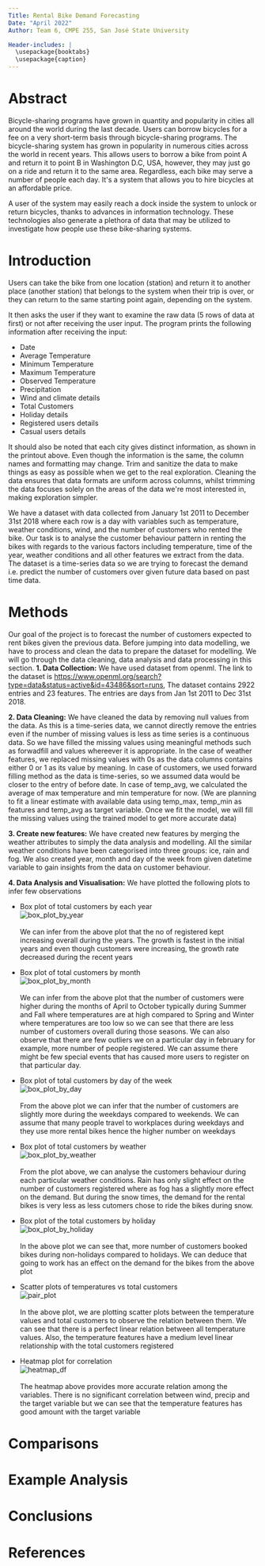 ```yaml
---
Title: Rental Bike Demand Forecasting
Date: "April 2022"
Author: Team 6, CMPE 255, San José State University

Header-includes: |
  \usepackage{booktabs}
  \usepackage{caption}
---
```


# Abstract

Bicycle-sharing programs have grown in quantity and popularity in cities all around the world during the last decade. Users can borrow bicycles for a fee on a very short-term basis through bicycle-sharing programs. The bicycle-sharing system has grown in popularity in numerous cities across the world in recent years. This allows users to borrow a bike from point A and return it to point B in Washington D.C, USA, however, they may just go on a ride and return it to the same area. Regardless, each bike may serve a number of people each day. It's a system that allows you to hire bicycles at an affordable price.

A user of the system may easily reach a dock inside the system to unlock or return bicycles, thanks to advances in information technology. These technologies also generate a plethora of data that may be utilized to investigate how people use these bike-sharing systems.


# Introduction

Users can take the bike from one location (station) and return it to another place (another station) that belongs to the system when their trip is over, or they can return to the same starting point again, depending on the system.

It then asks the user if they want to examine the raw data (5 rows of data at first) or not after receiving the user input. The program prints the following information after receiving the input:

* Date
* Average Temperature
* Minimum Temperature
* Maximum Temperature
* Observed Temperature
* Precipitation
* Wind and climate details
* Total Customers
* Holiday details
* Registered users details
* Casual users details


It should also be noted that each city gives distinct information, as shown in the printout above. Even though the information is the same, the column names and formatting may change. Trim and sanitize the data to make things as easy as possible when we get to the real exploration. Cleaning the data ensures that data formats are uniform across columns, whilst trimming the data focuses solely on the areas of the data we're most interested in, making exploration simpler.

We have a dataset with data collected from January 1st 2011 to December 31st 2018 where each row is a day with variables such as temperature, weather conditions, wind, and the number of customers who rented the bike. Our task is to analyse the customer behaviour pattern in renting the bikes with regards to the various factors including temperature, time of the year, weather conditions and all other features we extract from the data. The dataset is a time-series data so we are trying to forecast the demand i.e. predict the number of customers over given future data based on past time data. 

# Methods
Our goal of the project is to forecast the number of customers expected to rent bikes given the previous data. Before jumping into data modelling, we have to process and clean the data to prepare the dataset for modelling. We will go through the data cleaning, data analysis and data processing in this section.
**1. Data Collection:** We have used dataset from openml. The link to the dataset is https://www.openml.org/search?type=data&status=active&id=43486&sort=runs, The dataset contains 2922 entries and 23 features. The entries are days from Jan 1st 2011 to Dec 31st 2018.

**2. Data Cleaning:** We have cleaned the data by removing null values from the data. As this is a time-series data, we cannot directly remove the entries even if the number of missing values is less as time series is a continuous data. So we have filled the missing values using meaningful methods such as forwadfill and values whereever it is appropriate. In the case of weather features, we replaced missing values with 0s as the data columns contains either 0 or 1 as its value by meaning. In case of customers, we used forward filling method as the data is time-series, so we assumed data would be closer to the entry of before date. In case of temp_avg, we calculated the average of max temperature and min temperature for now. (We are planning to fit a linear estimate with available data using temp_max, temp_min as features and temp_avg as target variable. Once we fit the model, we will fill the missing values using the trained model to get more accurate data)

**3. Create new features:** We have created new features by merging the weather attributes to simply the data analysis and modelling. All the similar weather conditions have been categorised into three groups: ice, rain and fog. We also created year, month and day of the week from given datetime variable to gain insights from the data on customer behaviour.

**4. Data Analysis and Visualisation:**
We have plotted the following plots to infer few observations
- Box plot of total customers by each year<br/>
![box_plot_by_year](/paper/images/box_plot_by_year.jpg)<br/><br/>
We can infer from the above plot that the no of registered kept increasing overall during the years. The growth is fastest in the initial years and even though customers were increasing, the growth rate decreased during the recent years





- Box plot of total customers by month<br/>
![box_plot_by_month](/paper/images/box_plot_by_month.jpg)<br/><br/>
We can infer from the above plot that the number of customers were higher during the months of April to October typically during Summer and Fall where temperatures are at high compared to Spring and Winter where temperatures are too low so we can see that there are less number of customers overall during those seasons. We can also observe that there are few outliers we on a particular day in february for example, more number of people registered. We can assume there might be few special events that has caused more users to register on that particular day.





- Box plot of total customers by day of the week<br/>
![box_plot_by_day](/paper/images/box_plot_by_day.jpg)<br/><br/>
From the above plot we can infer that the number of customers are slightly more during the weekdays compared to weekends. We can assume that many people travel to workplaces during weekdays and they use more rental bikes hence the higher number on weekdays





- Box plot of total customers by weather<br/>
![box_plot_by_weather](/paper/images/box_plot_by_weather.jpg)<br/><br/>
From the plot above, we can analyse the customers behaviour during each particular weather conditions. Rain has only slight effect on the number of customers registered where as fog has a slightly more effect on the demand. But during the snow times, the demand for the rental bikes is very less as less cutomers chose to ride the bikes during snow.





- Box plot of the total customers by holiday<br/>
![box_plot_by_holiday](/paper/images/box_plot_by_holiday.jpg)<br/><br/>
In the above plot we can see that, more number of customers booked bikes during non-holidays compared to holidays. We can deduce that going to work has an effect on the demand for the bikes from the above plot





- Scatter plots of temperatures vs total customers<br/>
![pair_plot](/paper/images/pair_plot_df.jpg)<br/><br/>
In the above plot, we are plotting scatter plots between the temperature values and total customers to observe the relation between them. We can see that there is a perfect linear relation between all temperature values. Also, the temperature features have a medium level linear relationship with the total customers registered





- Heatmap plot for correlation<br/>
![heatmap_df](/paper/images/heatmap_df.jpg)<br/><br/>
The heatmap above provides more accurate relation among the variables. There is no significant correlation between wind, precip and the target variable but we can see that the temperature features has good amount with the target variable

# Comparisons

# Example Analysis

# Conclusions


# References
